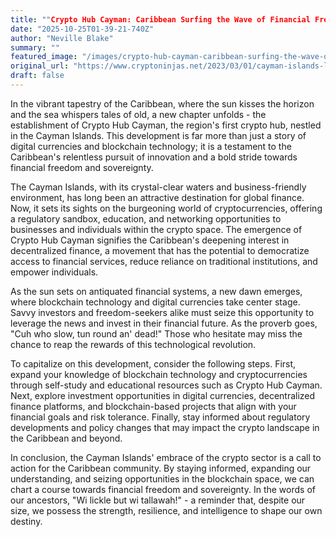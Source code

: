 ```yaml
---
title: ""Crypto Hub Cayman: Caribbean Surfing the Wave of Financial Freedom with Blockchain Technology""
date: "2025-10-25T01-39-21-740Z"
author: "Neville Blake"
summary: ""
featured_image: "/images/crypto-hub-cayman-caribbean-surfing-the-wave-of-financial-freedom-with-blockchain-technology-2025-10-25T01-39-21-740Z/header.jpg"
original_url: "https://www.cryptoninjas.net/2023/03/01/cayman-islands-launches-first-crypto-hub-crypto-hub-cayman/"
draft: false
---
```


In the vibrant tapestry of the Caribbean, where the sun kisses the horizon and the sea whispers tales of old, a new chapter unfolds - the establishment of Crypto Hub Cayman, the region's first crypto hub, nestled in the Cayman Islands. This development is far more than just a story of digital currencies and blockchain technology; it is a testament to the Caribbean's relentless pursuit of innovation and a bold stride towards financial freedom and sovereignty.

The Cayman Islands, with its crystal-clear waters and business-friendly environment, has long been an attractive destination for global finance. Now, it sets its sights on the burgeoning world of cryptocurrencies, offering a regulatory sandbox, education, and networking opportunities to businesses and individuals within the crypto space. The emergence of Crypto Hub Cayman signifies the Caribbean's deepening interest in decentralized finance, a movement that has the potential to democratize access to financial services, reduce reliance on traditional institutions, and empower individuals.

As the sun sets on antiquated financial systems, a new dawn emerges, where blockchain technology and digital currencies take center stage. Savvy investors and freedom-seekers alike must seize this opportunity to leverage the news and invest in their financial future. As the proverb goes, "Cuh who slow, tun round an' dead!" Those who hesitate may miss the chance to reap the rewards of this technological revolution.

To capitalize on this development, consider the following steps. First, expand your knowledge of blockchain technology and cryptocurrencies through self-study and educational resources such as Crypto Hub Cayman. Next, explore investment opportunities in digital currencies, decentralized finance platforms, and blockchain-based projects that align with your financial goals and risk tolerance. Finally, stay informed about regulatory developments and policy changes that may impact the crypto landscape in the Caribbean and beyond.

In conclusion, the Cayman Islands' embrace of the crypto sector is a call to action for the Caribbean community. By staying informed, expanding our understanding, and seizing opportunities in the blockchain space, we can chart a course towards financial freedom and sovereignty. In the words of our ancestors, "Wi lickle but wi tallawah!" - a reminder that, despite our size, we possess the strength, resilience, and intelligence to shape our own destiny.
